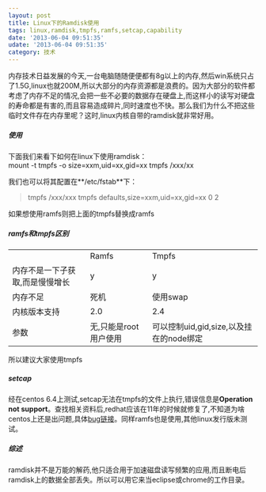 ```yaml
---
layout: post
title: Linux下的Ramdisk使用
tags: linux,ramdisk,tmpfs,ramfs,setcap,capability
date: '2013-06-04 09:51:35'
udate: '2013-06-04 09:51:35'
category: 技术
---
```

[redhatbug]: https://bugzilla.redhat.com/show_bug.cgi?id=648653 "Setcap 无法使用在tmpfs文件上bug"

内存技术日益发展的今天,一台电脑随随便便都有8g以上的内存,然后win系统只占了1.5G,linux也就200M,所以大部分的内存资源都是浪费的。因为大部分的软件都考虑了内存不足的情况,会把一些不必要的数据存在硬盘上,而这样小的读写对硬盘的寿命都是有害的,而且容易造成碎片,同时速度也不快。那么我们为什么不把这些临时文件存在内存里呢？这时,linux内核自带的ramdisk就非常好用。  
  
##### 使用
下面我们来看下如何在linux下使用ramdisk：  
    mount -t tmpfs -o size=xxm,uid=xx,gid=xx tmpfs /xxx/xx
  
我们也可以将其配置在**/etc/fstab**下：  
> tmpfs /xxx/xxx tmpfs defaults,size=xxm,uid=xx,gid=xx 0 2
  
如果想使用ramfs则把上面的tmpfs替换成ramfs
  
##### ramfs和tmpfs区别
<table>
  <tr>
    <td></td>
    <td>Ramfs</td>
    <td>Tmpfs</td>
  </tr>

  <tr>
    <td>内存不是一下子获取,而是慢慢增长</td>
    <td>y</td>
    <td>y</td>
  </tr>

  <tr>
    <td>内存不足</td>
    <td>死机</td>
    <td>使用swap</td>
  </tr>

  <tr>
    <td>内核版本支持</td>
    <td>2.0</td>
    <td>2.4</td>
  </tr>

  <tr>
    <td>参数</td>
    <td>无,只能是root用户使用</td>
    <td>可以控制uid,gid,size,以及挂在的node绑定</td>
  </tr>
</table>
所以建议大家使用tmpfs
  
##### setcap
经在centos 6.4上测试,setcap无法在tmpfs的文件上执行,错误信息是**Operation not support**。查找相关资料后,redhat应该在11年的时候就修复了,不知道为啥centos上还是出问题,具体[bug链接][redhatbug]。同样ramfs也是使用,其他linux发行版未测试。  
  
##### 综述
ramdisk并不是万能的解药,他只适合用于加速磁盘读写频繁的应用,而且断电后ramdisk上的数据全部丢失。所以可以用它来当eclipse或chrome的工作目录。
